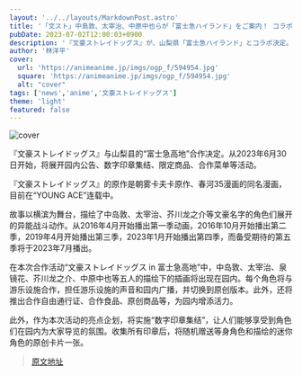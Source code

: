```yaml
---
layout: '../../layouts/MarkdownPost.astro'
title: '「文スト」中島敦、太宰治、中原中也らが「富士急ハイランド」をご案内！ コラボフードやデジタルスタンプラリーで満喫'
pubDate: 2023-07-02T12:00:03+0900
description: '『文豪ストレイドッグス』が、山梨県「富士急ハイランド」とコラボ決定。2023年6月30日より園内アナウンスやデジタルスタンプラリー、限定グッズ、コラボメニューなどが展開される。'
author: '林洋平'
cover:
  url: 'https://animeanime.jp/imgs/ogp_f/594954.jpg'
  square: 'https://animeanime.jp/imgs/ogp_f/594954.jpg'
  alt: "cover"
tags: ['news','anime','文豪ストレイドッグス']
theme: 'light'
featured: false
---
```


![cover](https://animeanime.jp/imgs/ogp_f/594954.jpg)

『文豪ストレイドッグス』与山梨县的“富士急高地”合作决定。从2023年6月30日开始，将展开园内公告、数字印章集结、限定商品、合作菜单等活动。

『文豪ストレイドッグス』的原作是朝雾卡夫卡原作、春河35漫画的同名漫画，目前在“YOUNG ACE”连载中。

故事以横滨为舞台，描绘了中岛敦、太宰治、芥川龙之介等文豪名字的角色们展开的异能战斗动作。从2016年4月开始播出第一季动画，2016年10月开始播出第二季，2019年4月开始播出第三季，2023年1月开始播出第四季，而备受期待的第五季将于2023年7月播出。

在本次合作活动“文豪ストレイドッグス in 富士急高地”中，中岛敦、太宰治、泉镜花、芥川龙之介、中原中也等五人的描绘下的插画将出现在园内。每个角色将与游乐设施合作，担任游乐设施的声音和园内广播，并切换到原创版本。此外，还将推出合作自由通行证、合作食品、原创商品等，为园内增添活力。

此外，作为本次活动的亮点企划，将实施“数字印章集结”，让人们能够享受到角色们在园内为大家导览的氛围。收集所有印章后，将随机赠送等身角色和描绘的迷你角色的原创卡片一张。

>[原文地址](https://animeanime.jp/article/2023/07/02/78298.html)  